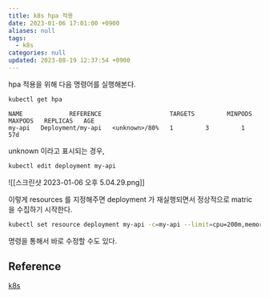 ```yaml
---
title: k8s hpa 적용
date: 2023-01-06 17:01:00 +0900
aliases: null
tags:
  - k8s
categories: null
updated: 2023-08-19 12:37:54 +0900
---
```


hpa 적용을 위해 다음 명령어를 실행해본다.

```bash
kubectl get hpa
```

```text
NAME             REFERENCE                   TARGETS         MINPODS   MAXPODS   REPLICAS   AGE
my-api   Deployment/my-api   <unknown>/80%   1         3         1          57d
```

unknown 이라고 표시되는 경우,

```bash
kubectl edit deployment my-api
```


![[스크린샷 2023-01-06 오후 5.04.29.png]]

이렇게 resources 를 지정해주면 deployment 가 재실행되면서 정상적으로 matric 을 수집하기 시작한다.

```bash
kubectl set resource deployment my-api -c=my-api --limit=cpu=200m,memory=512Mi
```

명령을 통해서 바로 수정할 수도 있다.

## Reference

[k8s](https://kubernetes.io/ko/docs/tasks/run-application/horizontal-pod-autoscale-walkthrough/)